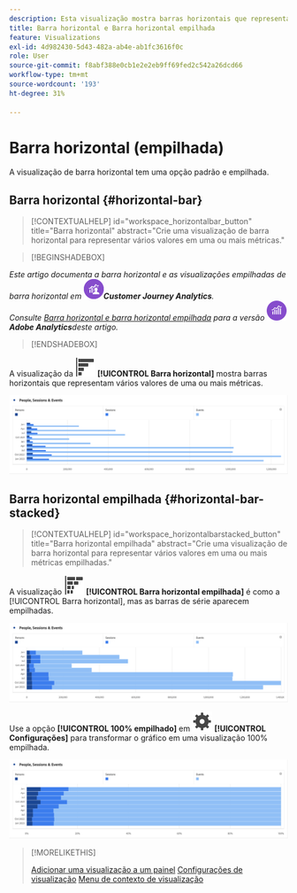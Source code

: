 ```yaml
---
description: Esta visualização mostra barras horizontais que representam vários valores de uma ou mais métricas.
title: Barra horizontal e Barra horizontal empilhada
feature: Visualizations
exl-id: 4d982430-5d43-482a-ab4e-ab1fc3616f0c
role: User
source-git-commit: f8abf388e0cb1e2e2eb9ff69fed2c542a26dcd66
workflow-type: tm+mt
source-wordcount: '193'
ht-degree: 31%

---
```


# Barra horizontal (empilhada)

A visualização de barra horizontal tem uma opção padrão e empilhada.

## Barra horizontal {#horizontal-bar}

<!-- markdownlint-disable MD034 -->

>[!CONTEXTUALHELP]
>id="workspace_horizontalbar_button"
>title="Barra horizontal"
>abstract="Crie uma visualização de barra horizontal para representar vários valores em uma ou mais métricas."

<!-- markdownlint-enable MD034 -->


>[!BEGINSHADEBOX]

*Este artigo documenta a barra horizontal e as visualizações empilhadas de barra horizontal em ![CustomerJourneyAnalytics](/help/assets/icons/CustomerJourneyAnalytics.svg)**Customer Journey Analytics**.<br/>Consulte [Barra horizontal e barra horizontal empilhada](https://experienceleague.adobe.com/en/docs/analytics/analyze/analysis-workspace/visualizations/horizontal-bar) para a versão ![AdobeAnalytics](/help/assets/icons/AdobeAnalytics.svg)**Adobe Analytics**deste artigo.*

>[!ENDSHADEBOX]


A visualização da ![GraphBarHorizontal](/help/assets/icons/GraphBarHorizontal.svg) **[!UICONTROL Barra horizontal]** mostra barras horizontais que representam vários valores de uma ou mais métricas.

![Barra horizontal que mostra métricas como Exibições de página, Velocidade da página, Visitas, Entradas e Saídas.](assets/horizontal-bar.png)

## Barra horizontal empilhada {#horizontal-bar-stacked}

<!-- markdownlint-disable MD034 -->

>[!CONTEXTUALHELP]
>id="workspace_horizontalbarstacked_button"
>title="Barra horizontal empilhada"
>abstract="Crie uma visualização de barra horizontal para representar vários valores em uma ou mais métricas empilhadas."

<!-- markdownlint-enable MD034 -->


A visualização ![GraphBarHorizontalStacked](/help/assets/icons/GraphBarHorizontalStacked.svg) **[!UICONTROL Barra horizontal empilhada]** é como a [!UICONTROL Barra horizontal], mas as barras de série aparecem empilhadas.

![Uma barra horizontal empilhada que mostra Exibições de Página, Visitas, Entradas e Saídas.](assets/horizontal-bar-stacked.png)

Use a opção **[!UICONTROL 100% empilhado]** em ![Configuração](/help/assets/icons/Setting.svg) **[!UICONTROL Configurações]** para transformar o gráfico em uma visualização 100% empilhada.

![Barra horizontal 100% empilhada](assets/horizontal-bar-stacked100.png)


>[!MORELIKETHIS]
>
>[Adicionar uma visualização a um painel](/help/analysis-workspace/visualizations/freeform-analysis-visualizations.md#add-visualizations-to-a-panel)
>[Configurações de visualização](/help/analysis-workspace/visualizations/freeform-analysis-visualizations.md#settings)
>[Menu de contexto de visualização](/help/analysis-workspace/visualizations/freeform-analysis-visualizations.md#context-menu)
>

